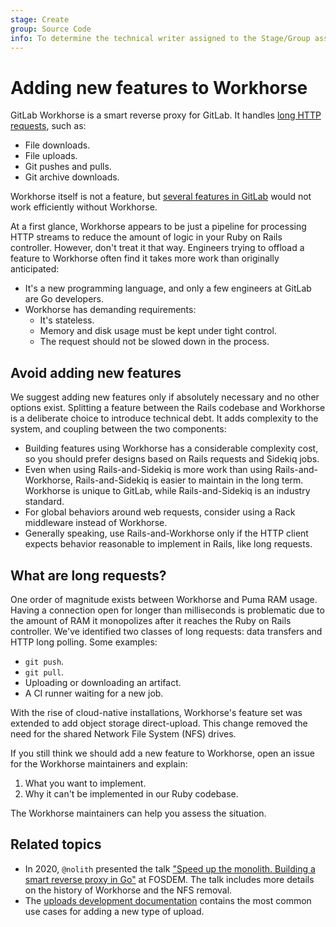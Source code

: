 ```yaml
---
stage: Create
group: Source Code
info: To determine the technical writer assigned to the Stage/Group associated with this page, see https://about.gitlab.com/handbook/engineering/ux/technical-writing/#assignments
---
```


# Adding new features to Workhorse

GitLab Workhorse is a smart reverse proxy for GitLab. It handles
[long HTTP requests](#what-are-long-requests), such as:

- File downloads.
- File uploads.
- Git pushes and pulls.
- Git archive downloads.

Workhorse itself is not a feature, but [several features in GitLab](gitlab_features.md)
would not work efficiently without Workhorse.

At a first glance, Workhorse appears to be just a pipeline for processing HTTP
streams to reduce the amount of logic in your Ruby on Rails controller. However,
don't treat it that way. Engineers trying to offload a feature to Workhorse often
find it takes more work than originally anticipated:

- It's a new programming language, and only a few engineers at GitLab are Go developers.
- Workhorse has demanding requirements:
  - It's stateless.
  - Memory and disk usage must be kept under tight control.
  - The request should not be slowed down in the process.

## Avoid adding new features

We suggest adding new features only if absolutely necessary and no other options exist.
Splitting a feature between the Rails codebase and Workhorse is a deliberate choice
to introduce technical debt. It adds complexity to the system, and coupling between
the two components:

- Building features using Workhorse has a considerable complexity cost, so you should
  prefer designs based on Rails requests and Sidekiq jobs.
- Even when using Rails-and-Sidekiq is more work than using Rails-and-Workhorse,
  Rails-and-Sidekiq is easier to maintain in the long term. Workhorse is unique
  to GitLab, while Rails-and-Sidekiq is an industry standard.
- For global behaviors around web requests, consider using a Rack middleware
  instead of Workhorse.
- Generally speaking, use Rails-and-Workhorse only if the HTTP client expects
  behavior reasonable to implement in Rails, like long requests.

## What are long requests?

One order of magnitude exists between Workhorse and Puma RAM usage. Having a connection
open for longer than milliseconds is problematic due to the amount of RAM
it monopolizes after it reaches the Ruby on Rails controller. We've identified two classes
of long requests: data transfers and HTTP long polling. Some examples:

- `git push`.
- `git pull`.
- Uploading or downloading an artifact.
- A CI runner waiting for a new job.

With the rise of cloud-native installations, Workhorse's feature set was extended
to add object storage direct-upload. This change removed the need for the shared
Network File System (NFS) drives.

If you still think we should add a new feature to Workhorse, open an issue for the
Workhorse maintainers and explain:

1. What you want to implement.
1. Why it can't be implemented in our Ruby codebase.

The Workhorse maintainers can help you assess the situation.

## Related topics

- In 2020, `@nolith` presented the talk
  ["Speed up the monolith. Building a smart reverse proxy in Go"](https://archive.fosdem.org/2020/schedule/event/speedupmonolith/)
  at FOSDEM. The talk includes more details on the history of Workhorse and the NFS removal.
- The [uploads development documentation](../uploads/index.md) contains the most common
  use cases for adding a new type of upload.
